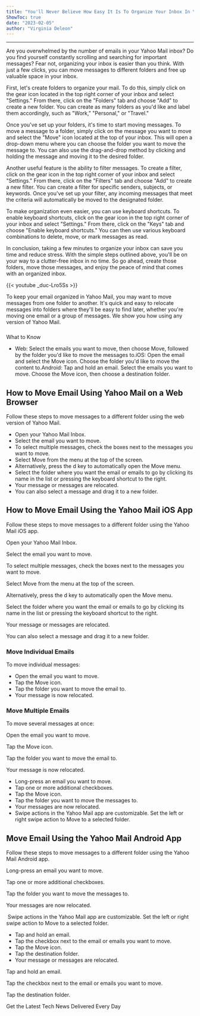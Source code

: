 ```yaml
---
title: "You'll Never Believe How Easy It Is To Organize Your Inbox In Yahoo Mail - Learn How To Move Messages To Different Folders Now!"
ShowToc: true 
date: "2023-02-05"
author: "Virginia Deleon"
---
```

*****
Are you overwhelmed by the number of emails in your Yahoo Mail inbox? Do you find yourself constantly scrolling and searching for important messages? Fear not, organizing your inbox is easier than you think. With just a few clicks, you can move messages to different folders and free up valuable space in your inbox.

First, let's create folders to organize your mail. To do this, simply click on the gear icon located in the top right corner of your inbox and select "Settings." From there, click on the "Folders" tab and choose "Add" to create a new folder. You can create as many folders as you'd like and label them accordingly, such as "Work," "Personal," or "Travel."

Once you've set up your folders, it's time to start moving messages. To move a message to a folder, simply click on the message you want to move and select the "Move" icon located at the top of your inbox. This will open a drop-down menu where you can choose the folder you want to move the message to. You can also use the drag-and-drop method by clicking and holding the message and moving it to the desired folder.

Another useful feature is the ability to filter messages. To create a filter, click on the gear icon in the top right corner of your inbox and select "Settings." From there, click on the "Filters" tab and choose "Add" to create a new filter. You can create a filter for specific senders, subjects, or keywords. Once you've set up your filter, any incoming messages that meet the criteria will automatically be moved to the designated folder.

To make organization even easier, you can use keyboard shortcuts. To enable keyboard shortcuts, click on the gear icon in the top right corner of your inbox and select "Settings." From there, click on the "Keys" tab and choose "Enable keyboard shortcuts." You can then use various keyboard combinations to delete, move, or mark messages as read.

In conclusion, taking a few minutes to organize your inbox can save you time and reduce stress. With the simple steps outlined above, you'll be on your way to a clutter-free inbox in no time. So go ahead, create those folders, move those messages, and enjoy the peace of mind that comes with an organized inbox.

{{< youtube _duc-Lro5Ss >}} 




To keep your email organized in Yahoo Mail, you may want to move messages from one folder to another. It's quick and easy to relocate messages into folders where they'll be easy to find later, whether you're moving one email or a group of messages. We show you how using any version of Yahoo Mail.

 
### 
What to Know
 
- Web: Select the emails you want to move, then choose Move, followed by the folder you'd like to move the messages to.iOS: Open the email and select the Move icon. Choose the folder you'd like to move the content to.Android: Tap and hold an email. Select the emails you want to move. Choose the Move icon, then choose a destination folder.

 
##   How to Move Email Using Yahoo Mail on a Web Browser  
 

Follow these steps to move messages to a different folder using the web version of Yahoo Mail.

 
- Open your Yahoo Mail Inbox.
 - Select the email you want to move.
 - To select multiple messages, check the boxes next to the messages you want to move.
 - Select Move from the menu at the top of the screen.
 - Alternatively, press the d key to automatically open the Move menu.
 - Select the folder where you want the email or emails to go by clicking its name in the list or pressing the keyboard shortcut to the right.
 - Your message or messages are relocated.
 - You can also select a message and drag it to a new folder.

 
##   How to Move Email Using the Yahoo Mail iOS App  
 

Follow these steps to move messages to a different folder using the Yahoo Mail iOS app.

 

Open your Yahoo Mail Inbox.

 

Select the email you want to move.

 
To select multiple messages, check the boxes next to the messages you want to move.
 

Select Move from the menu at the top of the screen.

 
Alternatively, press the d key to automatically open the Move menu.
 

Select the folder where you want the email or emails to go by clicking its name in the list or pressing the keyboard shortcut to the right.

 

Your message or messages are relocated.

 
You can also select a message and drag it to a new folder.
 
###   Move Individual Emails  
 

To move individual messages:

 
- Open the email you want to move.
 - Tap the Move icon.
 - Tap the folder you want to move the email to.
 - Your message is now relocated.

 
###   Move Multiple Emails  
 

To move several messages at once:

 

Open the email you want to move.

 

Tap the Move icon.

 

Tap the folder you want to move the email to.

 

Your message is now relocated.

 
- Long-press an email you want to move.
 - Tap one or more additional checkboxes.
 - Tap the Move icon.
 - Tap the folder you want to move the messages to.
 - Your messages are now relocated.
 - Swipe actions in the Yahoo Mail app are customizable. Set the left or right swipe action to Move to a selected folder.

 
##   Move Email Using the Yahoo Mail Android App  
 

Follow these steps to move messages to a different folder using the Yahoo Mail Android app.

 

Long-press an email you want to move.

 

Tap one or more additional checkboxes.

 

Tap the folder you want to move the messages to.

 

Your messages are now relocated.

 
 Swipe actions in the Yahoo Mail app are customizable. Set the left or right swipe action to Move to a selected folder.
 
- Tap and hold an email.
 - Tap the checkbox next to the email or emails you want to move.
 - Tap the Move icon.
 - Tap the destination folder.
 - Your message or messages are relocated.

 

Tap and hold an email.

 

Tap the checkbox next to the email or emails you want to move.

 

Tap the destination folder.

 

Get the Latest Tech News Delivered Every Day




